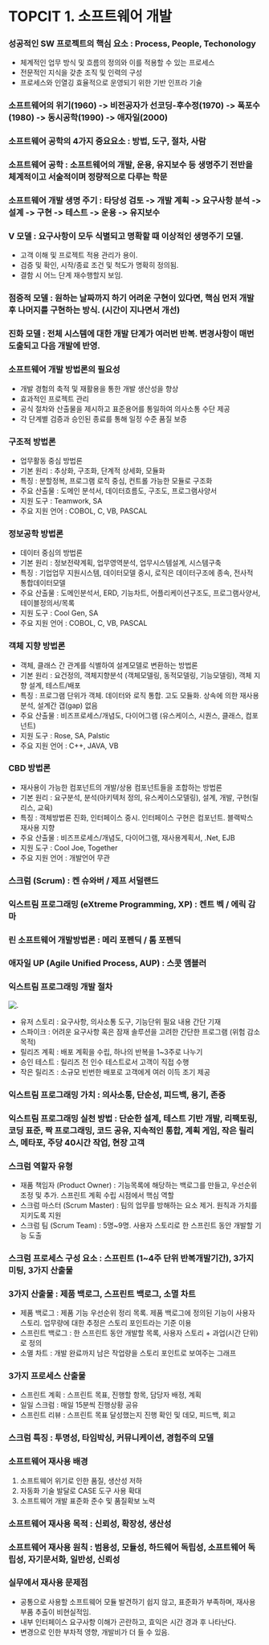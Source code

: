 # TOPCIT 1. 소프트웨어 개발

### 성공적인 SW 프로젝트의 핵심 요소 : Process, People, Techonology
- 체계적인 업무 방식 및 흐름의 정의와 이를 적용할 수 있는 프로세스
- 전문적인 지식을 갖춘 조직 및 인력의 구성
- 프로세스와 인열깅 효율적으로 운영되기 위한 기반 인프라 기술

### 소프트웨어의 위기(1960) -> 비전공자가 선코딩-후수정(1970) -> 폭포수(1980) -> 동시공학(1990) -> 애자일(2000)

### 소프트웨어 공학의 4가지 중요요소 : 방법, 도구, 절차, 사람

### 소프트웨어 공학 : 소프트웨어의 개발, 운용, 유지보수 등 생명주기 전반을 체계적이고 서술적이며 정량적으로 다루는 학문

### 소프트웨어 개발 생명 주기 : 타당성 검토 -> 개발 계획 -> 요구사항 분석 -> 설계 -> 구현 -> 테스트 -> 운용 -> 유지보수

### V 모델 : 요구사항이 모두 식별되고 명확할 때 이상적인 생명주기 모델. 
- 고객 이해 및 프로젝트 적용 관리가 용이.
- 검증 및 확인, 시작/종료 조건 및 척도가 명확히 정의됨.
- 결함 시 어느 단계 재수행할지 보임.

### 점증적 모델 : 원하는 날짜까지 하기 어려운 구현이 있다면, 핵심 먼저 개발 후 나머지를 구현하는 방식. (시간이 지나면서 개선)
### 진화 모델 : 전체 시스템에 대한 개발 단계가 여러번 반복. 변경사항이 매번 도출되고 다음 개발에 반영.

### 소프트웨어 개발 방법론의 필요성
- 개발 경험의 축적 및 재활용을 통한 개발 생산성을 향상
- 효과적인 프로젝트 관리
- 공식 절차와 산출물을 제시하고 표준용어를 통일하여 의사소통 수단 제공
- 각 단계별 검증과 승인된 종료를 통해 일정 수준 품질 보증

### 구조적 방법론
- 업무활동 중심 방법론
- 기본 원리 : 추상화, 구조화, 단계적 상세화, 모듈화
- 특징 : 분할정복, 프로그램 로직 중심, 컨트롤 가능한 모듈로 구조화
- 주요 산출물 : 도메인 분석서, 데이터흐름도, 구조도, 프로그램사양서
- 지원 도구 : Teamwork, SA
- 주요 지원 언어 : COBOL, C, VB, PASCAL

### 정보공학 방법론
- 데이터 중심의 방법론
- 기본 원리 : 정보전략계획, 업무영역분석, 업무시스템설계, 시스템구축
- 특징 : 기업업무 지원시스템, 데이터모델 중시, 로직은 데이터구조에 종속, 전사적 통합데이터모델
- 주요 산출물 : 도메인분석서, ERD, 기능차트, 어플리케이션구조도, 프로그램사양서, 테이블정의서/목록
- 지원 도구 : Cool Gen, SA
- 주요 지원 언어 : COBOL, C, VB, PASCAL

### 객체 지향 방법론
- 객체, 클래스 간 관계를 식별하여 설계모델로 변환하는 방법론
- 기본 원리 : 요건정의, 객체지향분석 (객체모델링, 동적모델링, 기능모델링), 객체 지향 설계, 테스트/배포
- 특징 : 프로그램 단위가 객체. 데이터와 로직 통합. 고도 모듈화. 상속에 의한 재사용 분석, 설계간 갭(gap) 없음
- 주요 산출물 : 비즈프로세스/개념도, 다이어그램 (유스케이스, 시퀀스, 클래스, 컴포넌트)
- 지원 도구 : Rose, SA, Palstic
- 주요 지원 언어 : C++, JAVA, VB

### CBD 방법론
- 재사용이 가능한 컴포넌트의 개발/상용 컴포넌트들을 조합하는 방법론
- 기본 원리 : 요구분석, 분석(아키텍처 정의, 유스케이스모델링), 설계, 개발, 구현(릴리스, 교육)
- 특징 : 객체방법론 진화, 인터페이스 중시. 인터페이스 구현은 컴포넌트. 블랙박스 재사용 지향
- 주요 산출물 : 비즈프로세스/개념도, 다이어그램, 재사용계획서, .Net, EJB
- 지원 도구 : Cool Joe, Together
- 주요 지원 언어 : 개발언어 무관

### 스크럼 (Scrum) : 켄 슈와버 / 제프 서덜랜드
### 익스트림 프로그래밍 (eXtreme Programming, XP) : 켄트 벡 / 에릭 감마
### 린 소프트웨어 개발방법론 : 메리 포펜딕 / 톰 포펜딕
### 애자일 UP (Agile Unified Process, AUP) : 스콧 앰블러

### 익스트림 프로그래밍 개발 절차
![.](https://blog.skby.net/wp-content/uploads/2018/11/1-73.png)
- 유저 스토리 : 요구사항, 의사소통 도구, 기능단위 필요 내용 간단 기재
- 스파이크 : 어려운 요구사항 혹은 잠재 솔루션을 고려한 간단한 프로그램 (위험 감소 목적)
- 릴리즈 계획 : 배포 계획을 수립, 하나의 반복을 1~3주로 나누기
- 승인 테스트 : 릴리즈 전 인수 테스트로서 고객이 직접 수행
- 작은 릴리즈 : 소규모 빈번한 배포로 고객에게 여러 이득 조기 제공

### 익스트림 프로그래밍 가치 : 의사소통, 단순성, 피드백, 용기, 존중

### 익스트림 프로그래밍 실천 방법 : 단순한 설계, 테스트 기반 개발, 리팩토링, 코딩 표준, 짝 프로그래밍, 코드 공유, 지속적인 통합, 계획 게임, 작은 릴리스, 메타포, 주당 40시간 작업, 현장 고객

### 스크럼 역할자 유형
- 재품 책임자 (Product Owner) : 기능목록에 해당하는 백로그를 만들고, 우선순위 조정 및 추가. 스프린트 계획 수립 시점에서 핵심 역할
- 스크럼 마스터 (Scrum Master) : 팀의 업무를 방해하는 요소 제거. 원칙과 가치를 지키도록 지원
- 스크럼 팀 (Scrum Team) : 5명~9명. 사용자 스토리로 한 스프린트 동안 개발할 기능 도출

### 스크럼 프로세스 구성 요소 : 스프린트 (1~4주 단위 반복개발기간), 3가지 미팅, 3가지 산출물

### 3가지 산출물 : 제품 백로그, 스프린트 백로그, 소멸 차트
- 제품 백로그 : 제품 기능 우선순위 정리 목록. 제품 백로그에 정의된 기능이 사용자 스토리. 업무량에 대한 추정은 스토리 포인트라는 기준 이용
- 스프린트 백로그 : 한 스프린트 동안 개발할 목록, 사용자 스토리 + 과업(시간 단위) 로 정의
- 소멸 차트 : 개발 완료까지 남은 작업량을 스토리 포인트로 보여주는 그래프

### 3가지 프로세스 산출물
- 스프린트 계획 : 스프린트 목표, 진행할 항목, 담당자 배정, 계획
- 일일 스크럼 : 매일 15분씩 진행상황 공유
- 스프린트 리뷰 : 스프린트 목표 달성했는지 진행 확인 및 데모, 피드백, 회고

### 스크럼 특징 : 투명성, 타임박싱, 커뮤니케이션, 경험주의 모델

### 소프트웨어 재사용 배경
1. 소프트웨어 위기로 인한 품질, 생산성 저하
2. 자동화 기술 발달로 CASE 도구 사용 확대
3. 소프트웨어 개발 표준화 준수 및 품질확보 노력

### 소프트웨어 재사용 목적 : 신뢰성, 확장성, 생산성

### 소프트웨어 재사용 원칙 : 범용성, 모듈성, 하드웨어 독립성, 소프트웨어 독립성, 자기문서화, 일반성, 신뢰성

### 실무에서 재사용 문제점
- 공통으로 사용할 소프트웨어 모듈 발견하기 쉽지 않고, 표준화가 부족하며, 재사용 부품 추출이 비현실적임.
- 내부 인터페이스 요구사항 이해가 곤란하고, 효익은 시간 경과 후 나타난다.
- 변경으로 인한 부차적 영향, 개발비가 더 들 수 있음.

  
